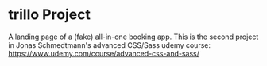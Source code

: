 # trillo Project

A landing page of a (fake) all-in-one booking app. This is the second project in Jonas Schmedtmann's advanced CSS/Sass udemy course: https://www.udemy.com/course/advanced-css-and-sass/